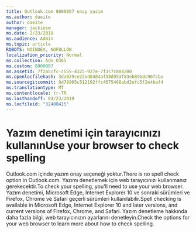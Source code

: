 ```yaml
---
title: Outlook.com 8000007 onay yazım
ms.author: daeite
author: daeite
manager: jackiesm
ms.date: 2/23/2018
ms.audience: Admin
ms.topic: article
ROBOTS: NOINDEX, NOFOLLOW
localization_priority: Normal
ms.collection: Adm_O365
ms.custom: 8000007
ms.assetid: 7f2a5cfc-c555-4325-927e-7f3c7c884200
ms.openlocfilehash: 3da029ce22ed0484af38d953f83eb89bdc96fcba
ms.sourcegitcommit: 9d78905c512192ffc4675468abd2efc5f2e4baf4
ms.translationtype: MT
ms.contentlocale: tr-TR
ms.lasthandoff: 04/23/2019
ms.locfileid: "32408415"
---
```

# <a name="use-your-browser-to-check-spelling"></a><span data-ttu-id="2fdfd-102">Yazım denetimi için tarayıcınızı kullanın</span><span class="sxs-lookup"><span data-stu-id="2fdfd-102">Use your browser to check spelling</span></span>

<span data-ttu-id="2fdfd-103">Outlook.com içinde yazım onay seçeneği yoktur.</span><span class="sxs-lookup"><span data-stu-id="2fdfd-103">There is no spell check option in Outlook.com.</span></span> <span data-ttu-id="2fdfd-104">Yazımı denetlemek için web tarayıcınızı kullanmanız gerekecektir.</span><span class="sxs-lookup"><span data-stu-id="2fdfd-104">To check your spelling, you'll need to use your web browser.</span></span> <span data-ttu-id="2fdfd-105">Yazım denetimi, Microsoft Edge, Internet Explorer 10 ve sonraki sürümleri ve Firefox, Chrome ve Safari geçerli sürümleri kullanılabilir.</span><span class="sxs-lookup"><span data-stu-id="2fdfd-105">Spell checking is available in Microsoft Edge, Internet Explorer 10 and later versions, and current versions of Firefox, Chrome, and Safari.</span></span> <span data-ttu-id="2fdfd-106">Yazım denetleme hakkında daha fazla bilgi, web tarayıcınızın ayarlarını denetleyin.</span><span class="sxs-lookup"><span data-stu-id="2fdfd-106">Check the options for your web browser to learn more about how to check spelling.</span></span>
  

